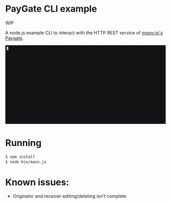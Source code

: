 
# PayGate CLI example

WIP

A node.js example CLI to interact with the HTTP REST service of [moov-io's Paygate](https://github.com/moov-io/paygate).

[![gif with examples][examples-link]][examples-link]

# Running

```
$ npm install
$ node bin/main.js
```

# Known issues:

- Originator and receiver editing/deleting isn't complete


[examples-link]:   https://raw.githubusercontent.com/tgunnoe/paygate-cli/master/demo.gif
